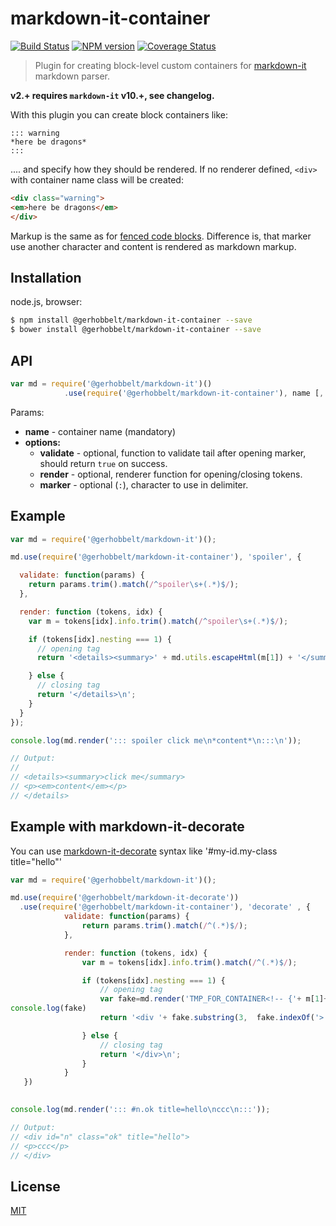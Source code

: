 # markdown-it-container

[![Build Status](https://img.shields.io/travis/GerHobbelt/markdown-it-container/master.svg?style=flat)](https://travis-ci.org/GerHobbelt/markdown-it-container)
[![NPM version](https://img.shields.io/npm/v/@gerhobbelt/markdown-it-container.svg?style=flat)](https://www.npmjs.org/package/@gerhobbelt/markdown-it-container)
[![Coverage Status](https://img.shields.io/coveralls/GerHobbbelt/markdown-it-container/master.svg?style=flat)](https://coveralls.io/r/GerHobbelt/markdown-it-container?branch=master)

> Plugin for creating block-level custom containers for [markdown-it](https://github.com/markdown-it/markdown-it) markdown parser.

__v2.+ requires `markdown-it` v10.+, see changelog.__

With this plugin you can create block containers like:

```
::: warning
*here be dragons*
:::
```

.... and specify how they should be rendered. If no renderer defined, `<div>` with
container name class will be created:

```html
<div class="warning">
<em>here be dragons</em>
</div>
```

Markup is the same as for [fenced code blocks](http://spec.commonmark.org/0.18/#fenced-code-blocks).
Difference is, that marker use another character and content is rendered as markdown markup.


## Installation

node.js, browser:

```bash
$ npm install @gerhobbelt/markdown-it-container --save
$ bower install @gerhobbelt/markdown-it-container --save
```


## API

```js
var md = require('@gerhobbelt/markdown-it')()
            .use(require('@gerhobbelt/markdown-it-container'), name [, options]);
```

Params:

- __name__ - container name (mandatory)
- __options:__
   - __validate__ - optional, function to validate tail after opening marker, should
     return `true` on success.
   - __render__ - optional, renderer function for opening/closing tokens.
   - __marker__ - optional (`:`), character to use in delimiter.


## Example

```js
var md = require('@gerhobbelt/markdown-it')();

md.use(require('@gerhobbelt/markdown-it-container'), 'spoiler', {

  validate: function(params) {
    return params.trim().match(/^spoiler\s+(.*)$/);
  },

  render: function (tokens, idx) {
    var m = tokens[idx].info.trim().match(/^spoiler\s+(.*)$/);

    if (tokens[idx].nesting === 1) {
      // opening tag
      return '<details><summary>' + md.utils.escapeHtml(m[1]) + '</summary>\n';

    } else {
      // closing tag
      return '</details>\n';
    }
  }
});

console.log(md.render('::: spoiler click me\n*content*\n:::\n'));

// Output:
//
// <details><summary>click me</summary>
// <p><em>content</em></p>
// </details>
```

## Example with markdown-it-decorate

You can use [markdown-it-decorate](https://github.com/rstacruz/markdown-it-decorate) syntax like '#my-id.my-class title="hello"'

```js
var md = require('@gerhobbelt/markdown-it')();

md.use(require('@gerhobbelt/markdown-it-decorate'))
  .use(require('@gerhobbelt/markdown-it-container'), 'decorate' , {
            validate: function(params) {
                return params.trim().match(/^(.*)$/);
            },

            render: function (tokens, idx) {
                var m = tokens[idx].info.trim().match(/^(.*)$/);

                if (tokens[idx].nesting === 1) {
                    // opening tag
                    var fake=md.render('TMP_FOR_CONTAINER<!-- {'+ m[1]+'} -->')
console.log(fake)
                    return '<div '+ fake.substring(3,  fake.indexOf('>'))+'>\n';

                } else {
                    // closing tag
                    return '</div>\n';
                }
            }
   })
  

console.log(md.render('::: #n.ok title=hello\nccc\n:::'));

// Output:
// <div id="n" class="ok" title="hello">
// <p>ccc</p>
// </div>

```

## License

[MIT](https://github.com/GerHobbelt/markdown-it-container/blob/master/LICENSE)
